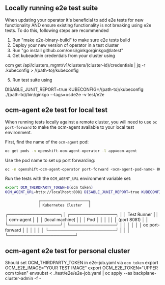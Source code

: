 ## Locally running e2e test suite
When updating your operator it's beneficial to add e2e tests for new functionality AND ensure existing functionality is not breaking using e2e tests. 
To do this, following steps are recommended

1. Run "make e2e-binary-build"  to make sure e2e tests build 
2. Deploy your new version of operator in a test cluster
3. Run "go install github.com/onsi/ginkgo/ginkgo@latest"
4. Get kubeadmin credentials from your cluster using 

ocm get /api/clusters_mgmt/v1/clusters/(cluster-id)/credentials | jq -r .kubeconfig > /(path-to)/kubeconfig

5. Run test suite using 
 
DISABLE_JUNIT_REPORT=true KUBECONFIG=/(path-to)/kubeconfig  ./(path-to)/bin/ginkgo  --tags=osde2e -v test/e2e

## ocm-agent e2e test for local test
When running tests locally against a remote cluster, you will need to use `oc port-forward` to make the ocm-agent available to your local test environment.

First, find the name of the `ocm-agent` pod:
```bash
oc get pods -n openshift-ocm-agent-operator -l app=ocm-agent
```

Use the pod name to set up port forwarding:
```bash
oc -n openshift-ocm-agent-operator port-forward <ocm-agent-pod-name> 8081:8081
```

Run the tests with the `OCM_AGENT_URL` environment variable set:
```bash
export OCM_THIRDPARTY_TOKEN=$(ocm token)
OCM_AGENT_URL=http://localhost:8081 DISABLE_JUNIT_REPORT=true KUBECONFIG=/(path-to)/kubeconfig ./bin/ginkgo --tags=osde2e -v test/e2e
```

                   ┌──────────────────────┐
                   │ Kubernetes Cluster   │
┌─────────────────┐│    ┌───────────────┐ │
│   Test Runner   ││    │  ocm-agent    │ │
│ (local machine) ││    │     Pod       │ │
│                 ││    │   (port 8081) │ │
└─────────────────┘│    └───────────────┘ │
           │       │              │       │
           │  oc port-forward     │       │
           │       │              │       │
           └──────────────────────┘       │
                   │                      │
                   └──────────────────────┘

## ocm-agent e2e test for personal cluster
Should set OCM_THIRDPARTY_TOKEN in e2e-job.yaml via `ocm token`
export OCM_E2E_IMAGE="YOUR TEST IMAGE"
export OCM_E2E_TOKEN="UPPER ocm token"
envsubst < ./test/e2e/e2e-job.yaml | oc apply --as backplane-cluster-admin -f -
